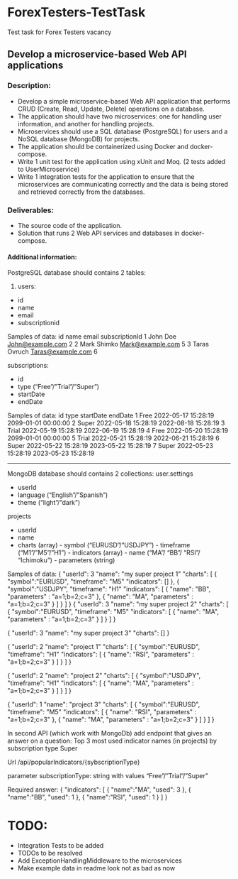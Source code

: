 # ForexTesters-TestTask

Test task for Forex Testers vacancy
## Develop a microservice-based Web API applications
### Description:
- Develop a simple microservice-based Web API application that performs CRUD (Create, Read, Update, Delete) operations on a database.
- The application should have two microservices: one for handling user information, and another for handling projects.
- Microservices should use a SQL database (PostgreSQL) for users and a NoSQL database (MongoDB) for projects.
- The application should be containerized using Docker and docker-compose.
- Write 1 unit test for the application using xUnit and Moq. (2 tests added to UserMicroservice)
- Write 1 integration tests for the application to ensure that the microservices are communicating correctly and the data is being stored and retrieved correctly from the databases.
### Deliverables:
- The source code of the application.
- Solution that runs 2 Web API services and databases in docker-compose.

#### Additional information:
PostgreSQL database should contains 2 tables:
1. users:
- id
- name
- email
- subscriptionid

Samples of data:
id
name
email
subscriptionId
1
John Doe
John@example.com
2
2
Mark Shimko
Mark@example.com
5
3
Taras Ovruch
Taras@example.com
6


subscriptions:
- id
- type     (“Free”/”Trial”/”Super”)
- startDate
- endDate


Samples of data:
id
type
startDate
endDate
1
Free
2022-05-17 15:28:19
2099-01-01 00:00:00
2
Super
2022-05-18 15:28:19
2022-08-18 15:28:19
3
Trial
2022-05-19 15:28:19
2022-06-19 15:28:19
4
Free
2022-05-20 15:28:19
2099-01-01 00:00:00
5
Trial
2022-05-21 15:28:19
2022-06-21 15:28:19
6
Super
2022-05-22 15:28:19
2023-05-22 15:28:19
7
Super
2022-05-23 15:28:19
2023-05-23 15:28:19


-------------------------------------------------
MongoDB database should contains 2 collections:
user.settings
- userId
- language (“English”/”Spanish”)
- theme (“light”/”dark”)

projects
- userId
- name
- charts (array)
        - symbol                  (“EURUSD”/“USDJPY”)
        - timeframe             (“M1”/”M5”/”H1”)
        - indicators (array)
                 - name             (“MA”/ “BB”/ “RSI”/ “Ichimoku”)
                 - parameters (string)

Samples of data:
{
    "userId": 3
    "name": "my super project 1"
    "charts": [
        {
            "symbol":"EURUSD",
            "timeframe": "M5"
            "indicators": []
        },
        {
            "symbol":"USDJPY",
            "timeframe": "H1"
            "indicators": [
                {
                    "name": "BB",
                    "parameters" : "a=1;b=2;c=3"
                },
                {
                    "name": "MA",
                    "parameters" : "a=1;b=2;c=3"
                }
            ]
        }
    ]
}
{
    "userId": 3
    "name": "my super project 2"
    "charts": [
        {
            "symbol":"EURUSD",
            "timeframe": "M5"
            "indicators": [
                {
                    "name": "MA",
                    "parameters" : "a=1;b=2;c=3"
                }
             ]
        }
    ]
}


{
    "userId": 3
    "name": "my super project 3"
    "charts": []
}


{
    "userId": 2
    "name": "project 1"
    "charts": [
        {
            "symbol":"EURUSD",
            "timeframe": "H1"
            "indicators": [
                {
                    "name": "RSI",
                    "parameters" : "a=1;b=2;c=3"
                }
            ]
        }
    ]
}


{
    "userId": 2
    "name": "project 2"
    "charts": [
        {
            "symbol":"USDJPY",
            "timeframe": "H1"
            "indicators": [
                {
                    "name": "MA",
                    "parameters" : "a=1;b=2;c=3"
                }
            ]
        }
    ]
}


{
    "userId": 1
    "name": "project 3"
    "charts": [
        {
            "symbol":"EURUSD",
            "timeframe": "M5"
            "indicators": [
                {
                    "name": "RSI",
                    "parameters" : "a=1;b=2;c=3"
                },
                {
                    "name": "MA",
                    "parameters" : "a=1;b=2;c=3"
                }
            ]
        }
    ]
}





In second API (which work with MongoDb) add endpoint that gives an answer on a question: Top 3 most used indicator names (in projects) by subscription type Super

Url
/api/popularIndicators/{sybscriptionType}

parameter subscriptionType: string with values “Free”/”Trial”/”Super”

Required answer:
{ 
    "indicators": [ 
        {
            "name":"MA",
            "used": 3
        },
        {
            "name":"BB",
            "used": 1
        },
        {
            "name":"RSI",
            "used": 1
        }
    ] 
}


# TODO:
- Integration Tests to be added
- TODOs to be resolved
- Add ExceptionHandlingMiddleware to the microservices
- Make example data in readme look not as bad as now
